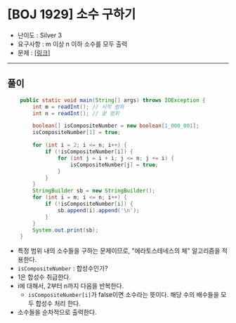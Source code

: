 # \[BOJ 1929\] 소수 구하기

- 난이도 : Silver 3
- 요구사항 : m 이상 n 이하 소수를 모두 출력
- 문제 : <a href="https://www.acmicpc.net/problem/1929" target="_blank"> [링크]</a>

---  

## 풀이
```java
    public static void main(String[] args) throws IOException {
        int m = readInt(); // 시작 범위
        int n = readInt(); // 끝 범위

        boolean[] isCompositeNumber = new boolean[1_000_001];
        isCompositeNumber[1] = true;

        for (int i = 2; i <= n; i++) {
            if (!isCompositeNumber[i]) {
                for (int j = i + i; j <= n; j += i) {
                    isCompositeNumber[j] = true;
                }
            }
        }
        StringBuilder sb = new StringBuilder();
        for (int i = m; i <= n; i++) {
            if (!isCompositeNumber[i]) {
                sb.append(i).append('\n');
            }
        }
        System.out.print(sb);
    }
```
- 특정 범위 내의 소수들을 구하는 문제이므로, "에라토스테네스의 체" 알고리즘을 적용한다.
- `isCompositeNumber` : 합성수인가?
- 1은 합성수 취급한다.
- i에 대해서, 2부터 n까지 다음을 반복한다.
  - `isCompositeNumber[i]`가 false이면 소수라는 뜻이다. 해당 수의 배수들을 모두 합성수 처리 한다.
- 소수들을 순차적으로 출력한다.
